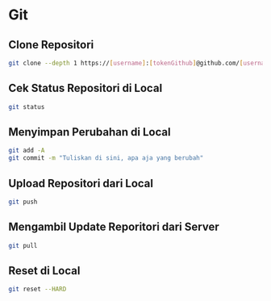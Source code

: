 # Git

## Clone Repositori

```bash
git clone --depth 1 https://[username]:[tokenGithub]@github.com/[username]/[repositori]
```

## Cek Status Repositori di Local

```bash
git status
```

## Menyimpan Perubahan di Local

```bash
git add -A
git commit -m "Tuliskan di sini, apa aja yang berubah"
```

## Upload Repositori dari Local

```bash
git push
```

## Mengambil Update Reporitori dari Server

```bash
git pull
```

## Reset di Local


```bash
git reset --HARD
```